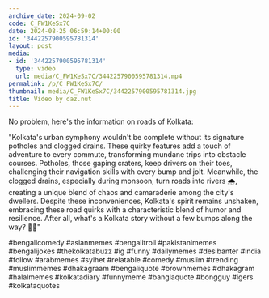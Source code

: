 ```yaml
---
archive_date: 2024-09-02
code: C_FW1KeSx7C
date: 2024-08-25 06:59:14+00:00
id: '3442257900595781314'
layout: post
media:
- id: '3442257900595781314'
  type: video
  url: media/C_FW1KeSx7C/3442257900595781314.mp4
permalink: /p/C_FW1KeSx7C/
thumbnail: media/C_FW1KeSx7C/3442257900595781314.jpg
title: Video by daz.nut
---
```


No problem, here's the information on roads of Kolkata:  
  
"Kolkata's urban symphony wouldn't be complete without its signature potholes and clogged drains. These quirky features add a touch of adventure to every commute, transforming mundane trips into obstacle courses. Potholes, those gaping craters, keep drivers on their toes, challenging their navigation skills with every bump and jolt. Meanwhile, the clogged drains, especially during monsoon, turn roads into rivers 🌧️, creating a unique blend of chaos and camaraderie among the city's dwellers. Despite these inconveniences, Kolkata's spirit remains unshaken, embracing these road quirks with a characteristic blend of humor and resilience. After all, what's a Kolkata story without a few bumps along the way? 🚗🌊"  
  
#bengalicomedy #asianmemes #bengalitroll #pakistanimemes #bengalijokes #thekolkatabuzz #ig #funny #dailymemes #desibanter #india #follow #arabmemes #sylhet #relatable #comedy #muslim #trending #muslimmemes #dhakagraam #bengaliquote #brownmemes #dhakagram #halalmemes #kolkatadiary #funnymeme #banglaquote #bongguy #igers #kolkataquotes